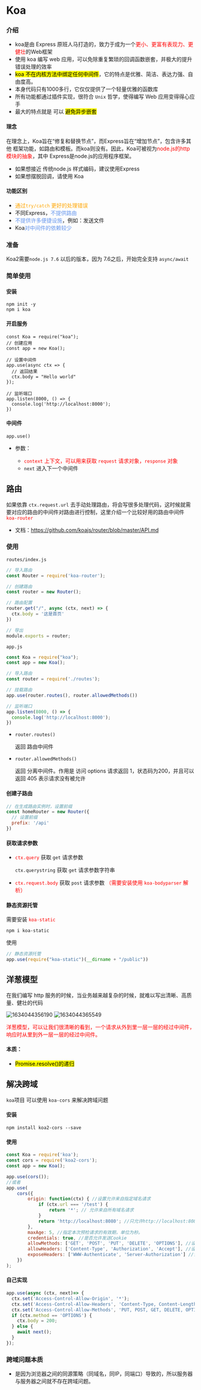 # Koa

### 介绍

* koa是由 Express 原班人马打造的，致力于成为一个<font color='red'>更小、更富有表现力、更健壮</font>的Web框架
* 使用 koa 编写 web 应用，可以免除重复繁琐的回调函数嵌套，并极大的提升错误处理的效率
* <font style="color:#000;background-color:#ff0">koa 不在内核方法中绑定任何中间件</font>，它的特点是优雅、简洁、表达力强、自由度高。
* 本身代码只有1000多行，它仅仅提供了一个轻量优雅的函数库
* 所有功能都通过插件实现，很符合 `Unix` 哲学，使得编写 Web 应用变得得心应手
* 最大的特点就是 可以 <font style="color:#000;background-color:#ff0">避免异步嵌套</font>

#### 理念

在理念上，Koa旨在“修复和替换节点”，而Express旨在“增加节点”，包含许多其他 框架功能，如路由和模板。而koa则没有。因此，Koa可被视为<font color='red'>node.js的http模块的抽象</font>，其中 Express是node.js的应用程序框架。

* 如果想接近 传统node.js 样式编码，建议使用Express
* 如果想摆脱回调，请使用 Koa

#### 功能区别

* <font color='orange'>通过`try/catch` 更好的处理错误</font>
* 不同Express，<font color='cornflowerblue'>不提供路由</font>
* <font color='cornflowerblue'>不提供许多便捷设施</font>，例如：发送文件
* Koa<font color='cornflowerblue'>对中间件的依赖较少</font>

### 准备

Koa2需要`node.js 7.6` 以后的版本，因为 7.6之后，开始完全支持 `async/await`

### 简单使用

#### 安装

```shell
npm init -y
npm i koa
```

#### 开启服务

```
const Koa = require("koa");
// 创建应用
const app = new Koa();

// 设置中间件
app.use(async ctx => {
  // 返回结果
  ctx.body = "Hello world"
});

// 监听端口
app.listen(8000, () => {
  console.log('http://localhost:8000');
})
```

#### 中间件

`app.use()`

* 参数：

  * <font color='red'>`context` 上下文，可以用来获取 `request` 请求对象，`response` 对象 </font>
  * `next` 进入下一个中间件

  

## 路由

如果依靠 `ctx.request.url` 去手动处理路由，将会写很多处理代码，这时候就需要对应的路由的中间件对路由进行控制，这里介绍一个比较好用的路由中间件 <font color='red'>`koa-router`</font>

* 文档：https://github.com/koajs/router/blob/master/API.md

### 使用

`routes/index.js`

```js
// 导入路由
const Router = require('koa-router');

// 创建路由
const router = new Router();

// 路由配置
router.get("/", async (ctx, next) => {
  ctx.body = '这是首页'
})

// 导出
module.exports = router;
```

`app.js`

````js
const Koa = require("koa");
const app = new Koa();

// 导入路由
const router = require('./routes');

// 挂载路由
app.use(router.routes(), router.allowedMethods())

// 监听端口
app.listen(8000, () => {
  console.log('http://localhost:8000');
})
````

* `router.routes()`

  返回 路由中间件

* `router.allowedMethods()`

  返回 分离中间件。作用是 访问 options 请求返回 1，状态码为200，并且可以返回 405 表示请求没有被允许

#### 创建子路由

```js
// 在生成路由实例时，设置前缀
const homeRouter = new Router({
  // 设置前缀
  prefix: '/api'
})
```

#### 获取请求参数

* <font color='red'>`ctx.query`</font> 获取 `get` 请求参数

  `ctx.querystring` 获取 `get` 请求参数字符串

* <font color='red'>`ctx.request.body`</font> 获取 `post` 请求参数 <font color='red'>（需要安装使用 `koa-bodyparser` 解析）</font>

  

#### 静态资源托管

需要安装<font color='red'> `koa-static` </font>

```shell
npm i koa-static
```

使用

```js
// 静态资源托管
app.use(require("koa-static")(__dirname + "/public"))
```



## 洋葱模型

在我们编写 http 服务的时候，当业务越来越复杂的时候，就难以写出清晰、高质量、健壮的代码

![1634044356190](随堂笔记/1634044356190.png) ![1634044365549](随堂笔记/1634044365549.png)

<font color='red'>洋葱模型，可以让我们很清晰的看到，一个请求从外到里一层一层的经过中间件，响应时从里到外一层一层的经过中间件。</font>

#### 本质：

* <font style="color:#000;background-color:#ff0">Promise.resolve()的递归</font>



## 解决跨域

`koa`项目 可以使用 `koa-cors` 来解决跨域问题

#### 安装

```shell
npm install koa2-cors --save
```

#### 使用

```js
const Koa = require('koa');
const cors = require('koa2-cors');
const app = new Koa();

app.use(cors());
//或者
app.use(
    cors({
        origin: function(ctx) { //设置允许来自指定域名请求
            if (ctx.url === '/test') {
                return '*'; // 允许来自所有域名请求
            }
            return 'http://localhost:8080'; //只允许http://localhost:8080这个域名的请求
        },
        maxAge: 5, //指定本次预检请求的有效期，单位为秒。
        credentials: true, //是否允许发送Cookie
        allowMethods: ['GET', 'POST', 'PUT', 'DELETE', 'OPTIONS'], //设置所允许的HTTP请求方法
        allowHeaders: ['Content-Type', 'Authorization', 'Accept'], //设置服务器支持的所有头信息字段
        exposeHeaders: ['WWW-Authenticate', 'Server-Authorization'] //设置获取其他自定义字段
    })
);
```

#### 自己实现

```js
app.use(async (ctx, next)=> {
  ctx.set('Access-Control-Allow-Origin', '*');
  ctx.set('Access-Control-Allow-Headers', 'Content-Type, Content-Length, Authorization, Accept, X-Requested-With , yourHeaderFeild');
  ctx.set('Access-Control-Allow-Methods', 'PUT, POST, GET, DELETE, OPTIONS');
  if (ctx.method == 'OPTIONS') {
    ctx.body = 200; 
  } else {
    await next();
  }
});
```

### 跨域问题本质

* 是因为浏览器之间的同源策略（同域名，同IP，同端口）导致的，所以服务器与服务器之间就不存在跨域问题。


